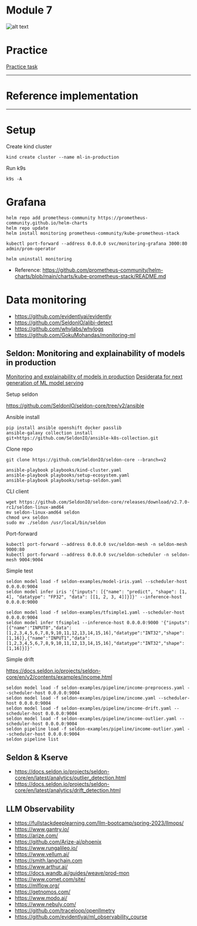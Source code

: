 # Module 7

![alt text](./../docs/monitoring.jpg)

# Practice 

[Practice task](./PRACTICE.md)

*** 

# Reference implementation

*** 



# Setup 

Create kind cluster 

```
kind create cluster --name ml-in-production
```

Run k9s 

```
k9s -A
```


# Grafana 


```
helm repo add prometheus-community https://prometheus-community.github.io/helm-charts
helm repo update
helm install monitoring prometheus-community/kube-prometheus-stack

kubectl port-forward --address 0.0.0.0 svc/monitoring-grafana 3000:80
admin/prom-operator

helm uninstall monitoring 
```

- Reference: https://github.com/prometheus-community/helm-charts/blob/main/charts/kube-prometheus-stack/README.md


# Data monitoring 

- https://github.com/evidentlyai/evidently
- https://github.com/SeldonIO/alibi-detect
- https://github.com/whylabs/whylogs
- https://github.com/GokuMohandas/monitoring-ml


## Seldon: Monitoring and explainability of models in production


[Monitoring and explainability of models in production](https://arxiv.org/abs/2007.06299)
[Desiderata for next generation of ML model serving](https://arxiv.org/abs/2210.14665)


Setup seldon 

https://github.com/SeldonIO/seldon-core/tree/v2/ansible


Ansible install 

```
pip install ansible openshift docker passlib
ansible-galaxy collection install git+https://github.com/SeldonIO/ansible-k8s-collection.git
```


Clone repo 

```
git clone https://github.com/SeldonIO/seldon-core --branch=v2

ansible-playbook playbooks/kind-cluster.yaml
ansible-playbook playbooks/setup-ecosystem.yaml
ansible-playbook playbooks/setup-seldon.yaml
```

CLI client 

```
wget https://github.com/SeldonIO/seldon-core/releases/download/v2.7.0-rc1/seldon-linux-amd64
mv seldon-linux-amd64 seldon
chmod u+x seldon
sudo mv ./seldon /usr/local/bin/seldon
```

Port-forward

```
kubectl port-forward --address 0.0.0.0 svc/seldon-mesh -n seldon-mesh 9000:80
kubectl port-forward --address 0.0.0.0 svc/seldon-scheduler -n seldon-mesh 9004:9004
```

Simple test 

```
seldon model load -f seldon-examples/model-iris.yaml --scheduler-host 0.0.0.0:9004
seldon model infer iris '{"inputs": [{"name": "predict", "shape": [1, 4], "datatype": "FP32", "data": [[1, 2, 3, 4]]}]}' --inference-host 0.0.0.0:9000

seldon model load -f seldon-examples/tfsimple1.yaml --scheduler-host 0.0.0.0:9004
seldon model infer tfsimple1 --inference-host 0.0.0.0:9000 '{"inputs":[{"name":"INPUT0","data":[1,2,3,4,5,6,7,8,9,10,11,12,13,14,15,16],"datatype":"INT32","shape":[1,16]},{"name":"INPUT1","data":[1,2,3,4,5,6,7,8,9,10,11,12,13,14,15,16],"datatype":"INT32","shape":[1,16]}]}'
```

Simple drift 

https://docs.seldon.io/projects/seldon-core/en/v2/contents/examples/income.html

```
seldon model load -f seldon-examples/pipeline/income-preprocess.yaml --scheduler-host 0.0.0.0:9004
seldon model load -f seldon-examples/pipeline/income.yaml --scheduler-host 0.0.0.0:9004
seldon model load -f seldon-examples/pipeline/income-drift.yaml --scheduler-host 0.0.0.0:9004
seldon model load -f seldon-examples/pipeline/income-outlier.yaml --scheduler-host 0.0.0.0:9004
seldon pipeline load -f seldon-examples/pipeline/income-outlier.yaml --scheduler-host 0.0.0.0:9004
seldon pipeline list
```


## Seldon & Kserve

- https://docs.seldon.io/projects/seldon-core/en/latest/analytics/outlier_detection.html
- https://docs.seldon.io/projects/seldon-core/en/latest/analytics/drift_detection.html


## LLM Observability

- https://fullstackdeeplearning.com/llm-bootcamp/spring-2023/llmops/
- https://www.gantry.io/
- https://arize.com/
- https://github.com/Arize-ai/phoenix
- https://www.rungalileo.io/
- https://www.vellum.ai/
- https://smith.langchain.com
- https://www.arthur.ai/
- https://docs.wandb.ai/guides/weave/prod-mon
- https://www.comet.com/site/
- https://mlflow.org/
- https://getnomos.com/
- https://www.modo.ai/
- https://www.nebuly.com/
- https://github.com/traceloop/openllmetry
- https://github.com/evidentlyai/ml_observability_course


